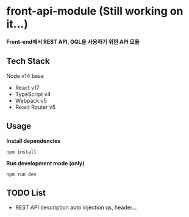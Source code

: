 # front-api-module (Still working on it...)
**Front-end에서 REST API, GQL을 사용하기 위한 API 모듈**

## Tech Stack
Node v14 base
- React v17
- TypeScript v4
- Webpack v5
- React Router v5

## Usage
**Install dependencies**
```
npm install
```

**Run development mode (only)**
```
npm run dev
```

## TODO List
- REST API description auto injection qs, header...
